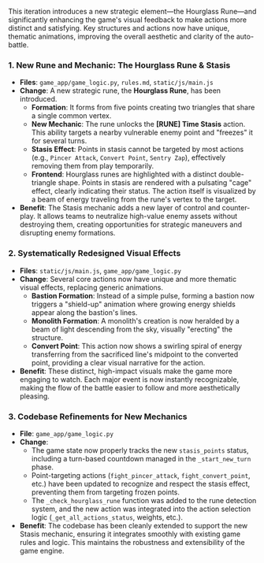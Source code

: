 This iteration introduces a new strategic element—the Hourglass Rune—and significantly enhancing the game's visual feedback to make actions more distinct and satisfying. Key structures and actions now have unique, thematic animations, improving the overall aesthetic and clarity of the auto-battle.

### 1. New Rune and Mechanic: The Hourglass Rune & Stasis

-   **Files**: `game_app/game_logic.py`, `rules.md`, `static/js/main.js`
-   **Change**: A new strategic rune, the **Hourglass Rune**, has been introduced.
    -   **Formation**: It forms from five points creating two triangles that share a single common vertex.
    -   **New Mechanic**: The rune unlocks the **[RUNE] Time Stasis** action. This ability targets a nearby vulnerable enemy point and "freezes" it for several turns.
    -   **Stasis Effect**: Points in stasis cannot be targeted by most actions (e.g., `Pincer Attack`, `Convert Point`, `Sentry Zap`), effectively removing them from play temporarily.
    -   **Frontend**: Hourglass runes are highlighted with a distinct double-triangle shape. Points in stasis are rendered with a pulsating "cage" effect, clearly indicating their status. The action itself is visualized by a beam of energy traveling from the rune's vertex to the target.
-   **Benefit**: The Stasis mechanic adds a new layer of control and counter-play. It allows teams to neutralize high-value enemy assets without destroying them, creating opportunities for strategic maneuvers and disrupting enemy formations.

### 2. Systematically Redesigned Visual Effects

-   **Files**: `static/js/main.js`, `game_app/game_logic.py`
-   **Change**: Several core actions now have unique and more thematic visual effects, replacing generic animations.
    -   **Bastion Formation**: Instead of a simple pulse, forming a bastion now triggers a "shield-up" animation where growing energy shields appear along the bastion's lines.
    -   **Monolith Formation**: A monolith's creation is now heralded by a beam of light descending from the sky, visually "erecting" the structure.
    -   **Convert Point**: This action now shows a swirling spiral of energy transferring from the sacrificed line's midpoint to the converted point, providing a clear visual narrative for the action.
-   **Benefit**: These distinct, high-impact visuals make the game more engaging to watch. Each major event is now instantly recognizable, making the flow of the battle easier to follow and more aesthetically pleasing.

### 3. Codebase Refinements for New Mechanics

-   **File**: `game_app/game_logic.py`
-   **Change**:
    -   The game state now properly tracks the new `stasis_points` status, including a turn-based countdown managed in the `_start_new_turn` phase.
    -   Point-targeting actions (`fight_pincer_attack`, `fight_convert_point`, etc.) have been updated to recognize and respect the stasis effect, preventing them from targeting frozen points.
    -   The `_check_hourglass_rune` function was added to the rune detection system, and the new action was integrated into the action selection logic (`_get_all_actions_status`, weights, etc.).
-   **Benefit**: The codebase has been cleanly extended to support the new Stasis mechanic, ensuring it integrates smoothly with existing game rules and logic. This maintains the robustness and extensibility of the game engine.